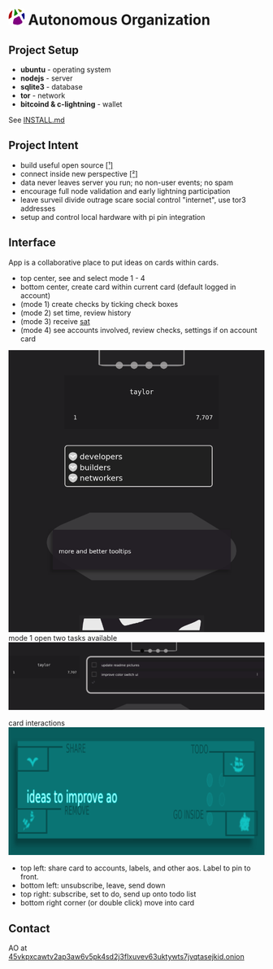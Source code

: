 
# ![Image of ao](/public/favicon-32x32.png) Autonomous Organization

## Project Setup
- **ubuntu** - operating system
- **nodejs** - server
- **sqlite3** - database
- **tor** - network
- **bitcoind & c-lightning** - wallet

See [INSTALL.md](/INSTALL.md)
## Project Intent
- build useful open source [[¹]](https://www.youtube.com/watch?v=kc1_y3i0Pvc)
- connect inside new perspective [[²]](https://duckduckgo.com/?q=inside+the+computer+zoolander+clip&t=canonical&ia=web)
- data never leaves server you run; no non-user events; no spam
- encourage full node validation and early lightning participation
- leave surveil divide outrage scare social control "internet", use tor3 addresses
- setup and control local hardware with pi pin integration  

## Interface
App is a collaborative place to put ideas on cards within cards.
* top center, see and select mode 1 - 4
* bottom center, create card within current card (default logged in account)
* (mode 1) create checks by ticking check boxes
* (mode 2) set time, review history
* (mode 3) receive [sat](https://duckduckgo.com/?t=canonical&q=sat+bitcoin&ia=web)
* (mode 4) see accounts involved, review checks, settings if on account card

![Image of ui](/public/ui.png)
mode 1 open two tasks available
![Image of ui](/public/ui-todo.png)

card interactions
![Image of ui](/public/ui-card.png)
* top left: share card to accounts, labels, and other aos. Label to pin to front.
* bottom left: unsubscribe, leave, send down
* top right: subscribe, set to do, send up onto todo list
* bottom right corner (or double click) move into card

## Contact

AO at [45vkpxcawtv2ap3aw6v5pk4sd2j3flxuvev63uktywts7jvqtasejkid.onion](http://45vkpxcawtv2ap3aw6v5pk4sd2j3flxuvev63uktywts7jvqtasejkid.onion)
